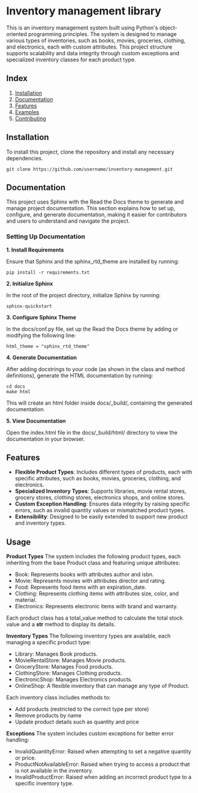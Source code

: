 # Inventory management library
This is an inventory management system built using Python's object-oriented programming principles. The system is designed to manage various types of inventories, such as books, movies, groceries, clothing, and electronics, each with custom attributes. This project structure supports scalability and data integrity through custom exceptions and specialized inventory classes for each product type.

## Index
1. [Installation](#installation)
2. [Documentation](#documentation)
3. [Features](#features)
4. [Examples](#examples)
5. [Contributing](#contributing)

## Installation <a name="installation"></a>
To install this project, clone the repository and install any necessary dependencies.
```
git clone https://github.com/username/inventory-management.git
```
## Documentation <a name="documentation"></a>
This project uses Sphinx with the Read the Docs theme to generate and manage project documentation. This section explains how to set up, configure, and generate documentation, making it easier for contributors and users to understand and navigate the project.
### Setting Up Documentation
**1. Install Requirements**

Ensure that Sphinx and the sphinx_rtd_theme are installed by running:
```
pip install -r requirements.txt
```
**2. Initialize Sphinx**

In the root of the project directory, initialize Sphinx by running:
```
sphinx-quickstart
```
**3. Configure Sphinx Theme**

In the docs/conf.py file, set up the Read the Docs theme by adding or modifying the following line:
```
html_theme = "sphinx_rtd_theme"
```
**4. Generate Documentation**

After adding docstrings to your code (as shown in the class and method definitions), generate the HTML documentation by running:
```
cd docs
make html
```
This will create an html folder inside docs/_build/, containing the generated documentation.

**5. View Documentation**

Open the index.html file in the docs/_build/html/ directory to view the documentation in your browser.
## Features <a name="features"></a>
- **Flexible Product Types**: Includes different types of products, each with specific attributes, such as books, movies, groceries, clothing, and electronics.
- **Specialized Inventory Types**: Supports libraries, movie rental stores, grocery stores, clothing stores, electronics shops, and online stores.
- **Custom Exception Handling**: Ensures data integrity by raising specific errors, such as invalid quantity values or mismatched product types.
- **Extensibility**: Designed to be easily extended to support new product and inventory types.

## Usage <a name="usage"></a>
**Product Types**
The system includes the following product types, each inheriting from the base Product class and featuring unique attributes:

- Book: Represents books with attributes author and isbn.
- Movie: Represents movies with attributes director and rating.
- Food: Represents food items with an expiration_date.
- Clothing: Represents clothing items with attributes size, color, and material.
- Electronics: Represents electronic items with brand and warranty.

Each product class has a total_value method to calculate the total stock value and a __str__ method to display its details.

**Inventory Types**
The following inventory types are available, each managing a specific product type:

- Library: Manages Book products.
- MovieRentalStore: Manages Movie products.
- GroceryStore: Manages Food products.
- ClothingStore: Manages Clothing products.
- ElectronicShop: Manages Electronics products.
- OnlineShop: A flexible inventory that can manage any type of Product.

Each inventory class includes methods to:
- Add products (restricted to the correct type per store)
- Remove products by name
- Update product details such as quantity and price

**Exceptions**
The system includes custom exceptions for better error handling:

- InvalidQuantityError: Raised when attempting to set a negative quantity or price.
- ProductNotAvailableError: Raised when trying to access a product that is not available in the inventory.
- InvalidProductError: Raised when adding an incorrect product type to a specific inventory type.
